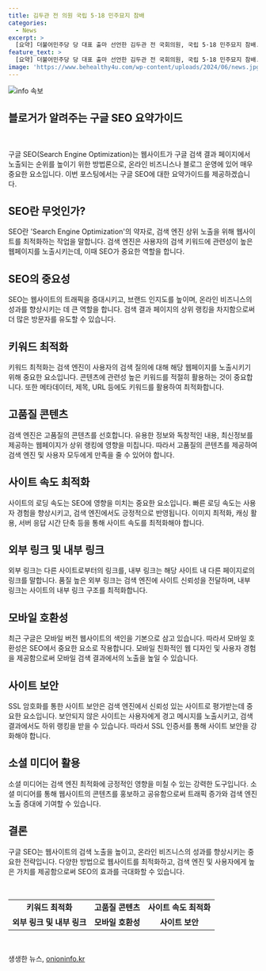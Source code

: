 ```yaml
---
title: 김두관 전 의원 국립 5·18 민주묘지 참배
categories:
  - News
excerpt: >
  [요약] 더불어민주당 당 대표 출마 선언한 김두관 전 국회의원, 국립 5·18 민주묘지 참배. (출처: 연합뉴스)
feature_text: >
  [요약] 더불어민주당 당 대표 출마 선언한 김두관 전 국회의원, 국립 5·18 민주묘지 참배. (출처: 연합뉴스)
image: 'https://www.behealthy4u.com/wp-content/uploads/2024/06/news.jpg'
---
```


<p><img src="https://www.behealthy4u.com/wp-content/uploads/2024/06/news.jpg" alt="info 속보" /></p>

<h2 data-ke-size="size26">블로거가 알려주는 구글 SEO 요약가이드</h2>

<p data-ke-size="size16">&nbsp;</p>

<p data-ke-size="size16">구글 SEO(Search Engine Optimization)는 웹사이트가 구글 검색 결과 페이지에서 노출되는 순위를 높이기 위한 방법론으로, 온라인 비즈니스나 블로그 운영에 있어 매우 중요한 요소입니다. 이번 포스팅에서는 구글 SEO에 대한 요약가이드를 제공하겠습니다.</p>

<h2 data-ke-size="size22">SEO란 무엇인가?</h2>

<p data-ke-size="size16">SEO란 'Search Engine Optimization'의 약자로, 검색 엔진 상위 노출을 위해 웹사이트를 최적화하는 작업을 말합니다. 검색 엔진은 사용자의 검색 키워드에 관련성이 높은 웹페이지를 노출시키는데, 이때 SEO가 중요한 역할을 합니다.</p>

<h2 data-ke-size="size22">SEO의 중요성</h2>

<p data-ke-size="size16">SEO는 웹사이트의 트래픽을 증대시키고, 브랜드 인지도를 높이며, 온라인 비즈니스의 성과를 향상시키는 데 큰 역할을 합니다. 검색 결과 페이지의 상위 랭킹을 차지함으로써 더 많은 방문자를 유도할 수 있습니다.</p>

<h2 data-ke-size="size22">키워드 최적화</h2>

<p data-ke-size="size16">키워드 최적화는 검색 엔진이 사용자의 검색 질의에 대해 해당 웹페이지를 노출시키기 위해 중요한 요소입니다. 콘텐츠에 관련성 높은 키워드를 적절히 활용하는 것이 중요합니다. 또한 메타데이터, 제목, URL 등에도 키워드를 활용하여 최적화합니다.</p>

<h2 data-ke-size="size22">고품질 콘텐츠</h2>

<p data-ke-size="size16">검색 엔진은 고품질의 콘텐츠를 선호합니다. 유용한 정보와 독창적인 내용, 최신정보를 제공하는 웹페이지가 상위 랭킹에 영향을 미칩니다. 따라서 고품질의 콘텐츠를 제공하여 검색 엔진 및 사용자 모두에게 만족을 줄 수 있어야 합니다.</p>

<h2 data-ke-size="size22">사이트 속도 최적화</h2>

<p data-ke-size="size16">사이트의 로딩 속도는 SEO에 영향을 미치는 중요한 요소입니다. 빠른 로딩 속도는 사용자 경험을 향상시키고, 검색 엔진에서도 긍정적으로 반영됩니다. 이미지 최적화, 캐싱 활용, 서버 응답 시간 단축 등을 통해 사이트 속도를 최적화해야 합니다.</p>

<h2 data-ke-size="size22">외부 링크 및 내부 링크</h2>

<p data-ke-size="size16">외부 링크는 다른 사이트로부터의 링크를, 내부 링크는 해당 사이트 내 다른 페이지로의 링크를 말합니다. 품질 높은 외부 링크는 검색 엔진에 사이트 신뢰성을 전달하며, 내부 링크는 사이트의 내부 링크 구조를 최적화합니다.</p>

<h2 data-ke-size="size22">모바일 호환성</h2>

<p data-ke-size="size16">최근 구글은 모바일 버전 웹사이트의 색인을 기본으로 삼고 있습니다. 따라서 모바일 호환성은 SEO에서 중요한 요소로 작용합니다. 모바일 친화적인 웹 디자인 및 사용자 경험을 제공함으로써 모바일 검색 결과에서의 노출을 높일 수 있습니다.</p>

<h2 data-ke-size="size22">사이트 보안</h2>

<p data-ke-size="size16">SSL 암호화를 통한 사이트 보안은 검색 엔진에서 신뢰성 있는 사이트로 평가받는데 중요한 요소입니다. 보안되지 않은 사이트는 사용자에게 경고 메시지를 노출시키고, 검색 결과에서도 하위 랭킹을 받을 수 있습니다. 따라서 SSL 인증서를 통해 사이트 보안을 강화해야 합니다.</p>

<h2 data-ke-size="size22">소셜 미디어 활용</h2>

<p data-ke-size="size16">소셜 미디어는 검색 엔진 최적화에 긍정적인 영향을 미칠 수 있는 강력한 도구입니다. 소셜 미디어를 통해 웹사이트의 콘텐츠를 홍보하고 공유함으로써 트래픽 증가와 검색 엔진 노출 증대에 기여할 수 있습니다.</p>

<h2 data-ke-size="size22">결론</h2>

<p data-ke-size="size16">구글 SEO는 웹사이트의 검색 노출을 높이고, 온라인 비즈니스의 성과를 향상시키는 중요한 전략입니다. 다양한 방법으로 웹사이트를 최적화하고, 검색 엔진 및 사용자에게 높은 가치를 제공함으로써 SEO의 효과를 극대화할 수 있습니다.</p>

<p data-ke-size="size16">&nbsp;</p>

<table>
    <tbody>
        <tr>
            <td style="text-align: center; height: 17px;"><b>키워드 최적화</b></td>
            <td style="text-align: center; height: 17px;"><b>고품질 콘텐츠</b></td>
            <td style="text-align: center; height: 17px;"><b>사이트 속도 최적화</b></td>
        </tr>
        <tr>
            <td style="text-align: center; height: 17px;"><b>외부 링크 및 내부 링크</b></td>
            <td style="text-align: center; height: 17px;"><b>모바일 호환성</b></td>
            <td style="text-align: center; height: 17px;"><b>사이트 보안</b></td>
        </tr>
    </tbody>
</table>

<p data-ke-size="size16">&nbsp;</p>
생생한 뉴스, <a href="https://onioninfo.kr" rel="dofollow">onioninfo.kr</a>


